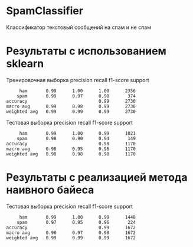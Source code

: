 # SpamClassifier
Классификатор текстовый сообщений на спам и не спам

# Результаты с использованием sklearn
Тренировочная выборка
              precision    recall  f1-score   support

         ham       0.99      1.00      1.00      2356
        spam       0.99      0.97      0.98       374
    accuracy                           0.99      2730
    macro avg      0.99      0.98      0.99      2730
    weighted avg   0.99      0.99      0.99      2730

Тестовая выборка
              precision    recall  f1-score   support

         ham       0.99      1.00      0.99      1021
        spam       0.98      0.90      0.94       149
    accuracy                           0.98      1170
    macro avg      0.98      0.95      0.96      1170
    weighted avg   0.98      0.98      0.98      1170
		
# Результаты с реализацией метода наивного байеса
Тестовая выборка
              precision    recall  f1-score   support

         ham       0.99      1.00      0.99      1448
        spam       0.97      0.95      0.96       224
    accuracy                           0.99      1672
    macro avg      0.98      0.97      0.98      1672
    weighted avg   0.99      0.99      0.99      1672
